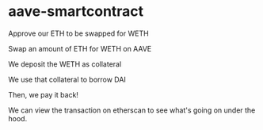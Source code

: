 # aave-smartcontract

Approve our ETH to be swapped for WETH

Swap an amount of ETH for WETH on AAVE

We deposit the WETH as collateral

We use that collateral to borrow DAI

Then, we pay it back!

We can view the transaction on etherscan to see what's going on under the hood.
